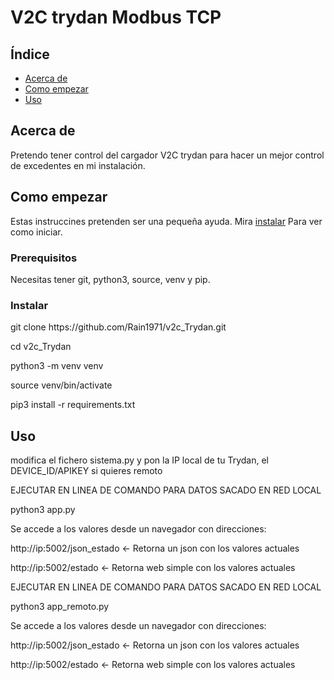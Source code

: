 # V2C trydan Modbus TCP
## Índice

- [Acerca de](#about)
- [Como empezar](#getting_started)
- [Uso](#usage)

## Acerca de <a name = "about"></a>

Pretendo tener control del cargador V2C trydan para hacer un mejor control de excedentes en mi instalación.

## Como empezar <a name = "getting_started"></a>

Estas instruccines pretenden ser una pequeña ayuda. Mira [instalar](#instalar) Para ver como iniciar.

### Prerequisitos

Necesitas tener git, python3, source, venv y pip.

### Instalar <a name = "deployment"></a>

<p>git clone https://github.com/Rain1971/v2c_Trydan.git</p>
<p>cd v2c_Trydan</p>
<p>python3 -m venv venv</p>
<p>source venv/bin/activate</p>
<p>pip3 install -r requirements.txt</p>

## Uso <a name = "usage"></a>
<p>modifica el fichero sistema.py y pon la IP local de tu Trydan, el DEVICE_ID/APIKEY si quieres remoto</p>
<p>EJECUTAR EN LINEA DE COMANDO PARA DATOS SACADO EN RED LOCAL</p>
<p>python3 app.py</p>
<p>Se accede a los valores desde un navegador con direcciones:</p>
<p></p>
      <p>http://ip:5002/json_estado  <- Retorna un json con los valores actuales</p>
      <p>http://ip:5002/estado       <- Retorna web simple con los valores actuales</p>
<p></p>
<p>EJECUTAR EN LINEA DE COMANDO PARA DATOS SACADO EN RED LOCAL</p>
<p>python3 app_remoto.py</p>
<p>Se accede a los valores desde un navegador con direcciones:</p>
      <p>http://ip:5002/json_estado  <- Retorna un json con los valores actuales</p>
      <p>http://ip:5002/estado       <- Retorna web simple con los valores actuales</p>
